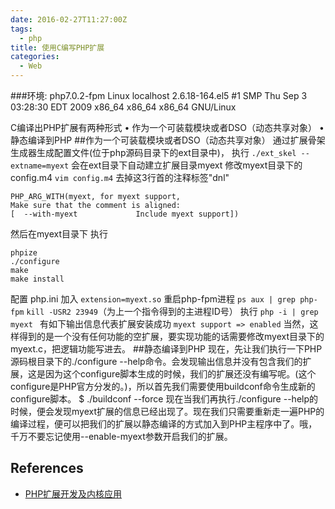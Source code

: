 ```yaml
---
date: 2016-02-27T11:27:00Z
tags:
  - php
title: 使用C编写PHP扩展
categories:
  - Web
---
```


###环境:
php7.0.2-fpm
Linux localhost 2.6.18-164.el5 #1 SMP Thu Sep 3 03:28:30 EDT 2009 x86_64 x86_64 x86_64 GNU/Linux

C编译出PHP扩展有两种形式
•	作为一个可装载模块或者DSO（动态共享对象）
•	静态编译到PHP
##作为一个可装载模块或者DSO（动态共享对象）
通过扩展骨架生成器生成配置文件(位于php源码目录下的ext目录中)，
执行
`./ext_skel --extname=myext`
会在ext目录下自动建立扩展目录myext
修改myext目录下的config.m4
`vim config.m4`
去掉这3行首的注释标签"dnl"

    PHP_ARG_WITH(myext, for myext support,
    Make sure that the comment is aligned:
    [  --with-myext             Include myext support])
    

然后在myext目录下 执行

    phpize
    ./configure
    make
    make install

配置 php.ini 加入
`extension=myext.so`
重启php-fpm进程
`ps aux | grep php-fpm`
`kill -USR2 23949`（为上一个指令得到的主进程ID号）
执行 `php -i | grep myext `
有如下输出信息代表扩展安装成功
`myext support => enabled`
当然，这样得到的是一个没有任何功能的空扩展，要实现功能的话需要修改myext目录下的myext.c，把逻辑功能写进去。
##静态编译到PHP
现在，先让我们执行一下PHP源码根目录下的./configure --help命令。会发现输出信息并没有包含我们的扩展，这是因为这个configure脚本生成的时候，我们的扩展还没有编写呢。(这个configure是PHP官方分发的。)，所以首先我们需要使用buildconf命令生成新的configure脚本。 $ ./buildconf --force
现在当我们再执行./configure --help的时候，便会发现myext扩展的信息已经出现了。现在我们只需要重新走一遍PHP的编译过程，便可以把我们的扩展以静态编译的方式加入到PHP主程序中了。哦，千万不要忘记使用--enable-myext参数开启我们的扩展。

## References

- [PHP扩展开发及内核应用](https://github.com/walu/phpbook)